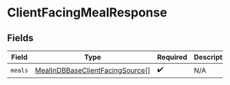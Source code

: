 # ClientFacingMealResponse


## Fields

| Field                                                                                     | Type                                                                                      | Required                                                                                  | Description                                                                               |
| ----------------------------------------------------------------------------------------- | ----------------------------------------------------------------------------------------- | ----------------------------------------------------------------------------------------- | ----------------------------------------------------------------------------------------- |
| `meals`                                                                                   | [MealInDBBaseClientFacingSource](../../models/shared/mealindbbaseclientfacingsource.md)[] | :heavy_check_mark:                                                                        | N/A                                                                                       |